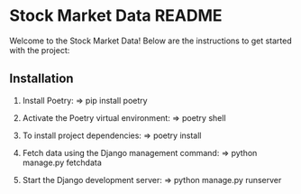 # Stock Market Data README
Welcome to the Stock Market Data! Below are the instructions to get started with the project:

## Installation

1. Install Poetry:
    => pip install poetry

2. Activate the Poetry virtual environment:
    => poetry shell

3. To install project dependencies:
    => poetry install

4. Fetch data using the Django management command:
    => python manage.py fetchdata

5. Start the Django development server:
    => python manage.py runserver



